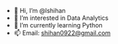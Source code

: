 - 👋 Hi, I’m @lshihan
- 👀 I’m interested in Data Analytics
- 🌱 I’m currently learning Python
- 📫 Email: shihan0922@gmail.com

<!---
lshihan/lshihan is a ✨ special ✨ repository because its `README.md` (this file) appears on your GitHub profile.
You can click the Preview link to take a look at your changes.
--->
